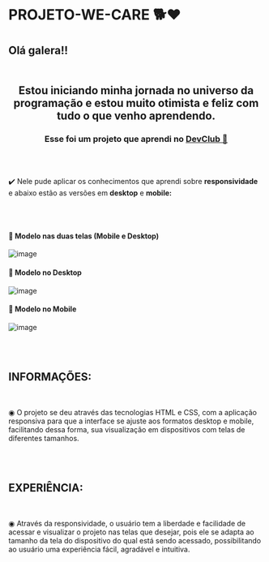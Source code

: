 # PROJETO-WE-CARE 🐕❤️

<h2>
   Olá galera!!
   <br>
   <br></h2>
 <h2 align="center"> Estou iniciando minha jornada no universo da programação e estou muito otimista e feliz com tudo o que venho aprendendo. </h2> 


<h3 align="center" >Esse foi um projeto que aprendi no <a href="http://rodolfomori.com.br/devclub">DevClub 🥑 </a></h3> 
<br>
<br>
 <p>✔️ Nele pude aplicar os conhecimentos que aprendi sobre <strong>responsividade</strong> e abaixo estão as versões em <strong>desktop</strong> e <strong>mobile:</strong></p> 
<br>
<br>
<h4> 🚀 Modelo nas duas telas (Mobile e Desktop)</h4>

![image](https://github.com/Edivania88Duarte/PROJETO-WE-CARE/assets/120994730/e347e5e9-7275-47ca-bb76-a25978ac38f5)


<h4> 🚀 Modelo no Desktop </h4>

![image](https://github.com/Edivania88Duarte/PROJETO-WE-CARE/assets/120994730/8cd37075-7177-4bd8-8c01-16d7536aba85)



<h4> 🚀 Modelo no Mobile </h4>

![image](https://github.com/Edivania88Duarte/PROJETO-WE-CARE/assets/120994730/7c800311-19d6-438d-93cc-76d534c74a6d)


<br>
<br>

<h2>INFORMAÇÕES:</h2>
<br>
<p> ◉ O projeto se deu através das tecnologias HTML e CSS, com a aplicação responsiva para que a interface se ajuste aos formatos desktop e mobile, facilitando dessa forma, sua visualização em dispositivos com telas de diferentes tamanhos. </p>
<br>
<br>
<h2>EXPERIÊNCIA:</h2>
<br> 
<p> ◉ Através da responsividade, o usuário tem a liberdade e facilidade de acessar e visualizar o projeto nas telas que desejar, pois ele se adapta ao tamanho da tela do dispositivo do qual está sendo acessado, possibilitando ao usuário uma experiência fácil, agradável e intuitiva. </p>

